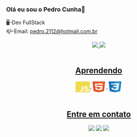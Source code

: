 ### Olá eu sou o Pedro Cunha👋<br>

🖥️-Dev FullStack<br>
📪-Email: pedro.2112@hotmail.com.br<br>

<div align="center">
  <a href="https://github.com/pdrcunha">
  <img height="180em" src="https://github-readme-stats.vercel.app/api?username=pdrcunha&show_icons=true&theme=tokyonight&include_all_commits=true&count_private=true"/>
  <img height="180em" src="https://github-readme-stats.vercel.app/api/top-langs/?username=pdrcunha&layout=compact&langs_count=7&theme=tokyonight"/>
</div>
  <div style="display: inline_block"align="center"><br>
    <h2>Aprendendo</h2>
  <img align="center" alt="Js" height="30" width="40" src="https://raw.githubusercontent.com/devicons/devicon/master/icons/javascript/javascript-plain.svg">
  <img align="center" alt="HTML" height="30" width="40" src="https://raw.githubusercontent.com/devicons/devicon/master/icons/html5/html5-original.svg">
  <img align="center" alt="CSS" height="30" width="40" src="https://raw.githubusercontent.com/devicons/devicon/master/icons/css3/css3-original.svg">
</div><br>
  <div align="center"> 
    <h2>Entre em contato</h2>
    <a href="https://instagram.com/pdr.cunha" target="_blank"><img src="https://img.shields.io/badge/-Instagram-%23E4405F?style=for-the-badge&logo=instagram&logoColor=white" target="_blank"></a>
   <a href = "mailto:pedro.2112@hotmail.com.br"><img src="https://img.shields.io/badge/Microsoft_Outlook-0078D4?style=for-the-badge&logo=microsoft-outlook&logoColor=white" target="_blank"></a>
  <a href="https://www.linkedin.com/in/pedro-cunha-b176a523a/" target="_blank"><img src="https://img.shields.io/badge/-LinkedIn-%230077B5?style=for-the-badge&logo=linkedin&logoColor=white" target="_blank"></a> 
  
</div>
